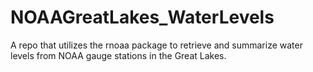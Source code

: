 # NOAAGreatLakes_WaterLevels
A repo that utilizes the rnoaa package to retrieve and summarize water levels from NOAA gauge stations in the Great Lakes. 
